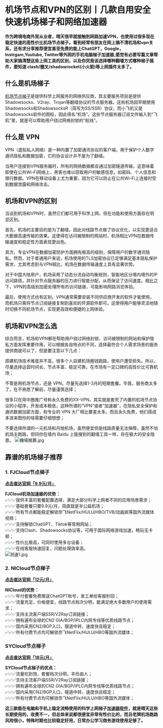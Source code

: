 # 机场节点和VPN的区别丨几款自用安全快速机场梯子和网络加速器

**作为跨境电商外贸从业者，晴天很早就接触到网路加速VPN，也使用过很多现在稳定快速的高性价比机场节点梯子。看到经常有朋友在网上搞不清机场和vpn关系，还有求分享推荐便宜甚至免费的能上ChatGPT，Google，Instrgam,Youtube, Twitter等外网的手机电脑梯子加速器,感觉有必要写篇文章帮助大家搞清楚这些上网工具的区别，以及你究竟该选择哪种翻墙方式哪种梯子插件，要知道 clash/圈叉/shadowrocket(小火箭)等上网插件太多了。**

## 什么是机场梯子

[机场节点梯子](http://react-china.org/t/topic/40292)是提供科学上网服务的网络供应商，其主要服务项目是提供Shadowsocks、V2ray、Trojan等翻墙协议的节点服务器。这些机场因早期使用Shadowsocks和ShadowsocksR（简写为SS/SSR）协议，而小飞机又是Shadowsocks软件的图标，因此得名“机场”。这些节点服务器订阅文件输入到“飞机”里，就是可以帮助用户绕过网络封锁的“航线”。

## 什么是 VPN

VPN（虚拟私人网络）是一种内置了加密通讯协议的客户端，用于保护个人数字通讯隐私和数据加密，它的协议设计并不是为了翻墙。

当用户连接到VPN服务器时，所有的网络数据都会通过加密隧道传输，这意味着即使在公共Wi-Fi网络上，黑客也难以窃取用户的敏感信息，如密码、个人信息和银行数据。VPN在移动设备上尤为重要，因为它可以防止在公共Wi-Fi上连接时受到数据泄露和网络攻击。

## 机场和VPN的区别

当谈到机场和VPN时，虽然它们都可用于科学上网，但在功能和使用方面存在明显区别。

首先，机场的主要目的是为了翻墙，因此对线路节点做了协议优化，以实现更适合大数据高速传输的效果。这使得在访问被限制的网站时，机场相比VPN在数据传输速度和稳定性方面表现更出色。

其次，专业VPN在数据加密防护方面拥有极高的级别，保障用户的数字通讯隐私。然而，对于普通用户来说，机场使用的TLS加密协议已足够满足基本隐私保护需求，尤其考虑到与VPN相比，机场在数据传输速度上具有显著优势。

对于中国大陆用户，机场采用了动态分流自动均衡规则，智能地区分境内境外的IP访问路径，并针对节点服务器的压力进行智能分配，从而保证了访问速度。相比之下，VPN的高级别加密处理所有的访问链接，可能影响网路浏览体验。

最后，使用方式也有区别。VPN通常需要安装不同供应商开发的软件才能使用，而机场只需将节点订阅链接复制到喜欢的开源软件即可。这使得用户能够灵活地随时切换不同机场节点，实现更高效和便捷的上网体验。

## 机场和VPN怎么选

综合而言，机场和VPN都在帮助用户绕过网络封锁、访问被限制的网站和保护隐私方面发挥重要作用，可以根据各自特点的不同，选择最符合个人需求场景的服务提供商就可以了，但是要注意以下几点：

搭建机场技术难度并不高，很多个人自建机场圈钱跑路，使用户遭受损失。所以，尽量选择运营时间长、节点丰富、稳定可靠，在市场有一定口碑的高性价比可靠机场；

不管是用机场节点，还是 VPN，尽量先选择1-3月的短期套餐。毕竟，服务商太多了，在不熟悉了解前，尽量谨慎选择；

很多只在简中圈推广号称永久免费的XX-VPN，其实就是套壳了内置的机场节点协议的小程序，开发成本极低，这种所谓的“VPN”或者“加速器”，在隐私安全保护和通讯数据加密方面，和专业的 VPN 大厂相比要差太多。而且永久免费，他们搭成本进来图你的啥需要仔细想想；

不要选择所谓的一元机场和月抛机场，虽然便宜但是线路质量无法保障，虽然不怕机场主跑路，但同你在墙内 Baidu 上能搜到的翻墙工具一样，存在极大的安全隐患。
![機場推薦.jpg](https://s2.loli.net/2023/10/21/GTzleKN9QmI8wVh.jpg)

## 靠谱的机场梯子推荐

### 1. FJCloud节点梯子
[**点击直达官网「9.9元/月」**](https://go.51tz.cc/fjcloud)

**FJCloud机场加速器的优势：**  
✅✅✅提供丰富的套餐配置选择，满足大部分科学上网者不同的应用场景需求；  
✅✅✅基础套餐只要9.9元/月，简直就是半公益机场；  
✅✅✅所有节点都能稳定解锁奈飞NetFlix/HULU/HBO/TVB/动画疯等国外流媒体视频；  
✅✅✅支持解锁ChatGPT、Tiktok等常用网站；  
✅✅✅支持Clash、Shadowsocks协议等，可用于国际网络游戏加速，畅玩无卡顿；  
✅✅✅性价比极高，可同时使用多台设备；  
✅✅✅在线客服快速回复，问题处理效率高。    
![测速1.jpg](https://s2.loli.net/2023/10/21/9Ns7FvAWziDhErT.jpg)

### 2. NICloud节点梯子
[**点击直达官网「12元/月」**](https://go.51tz.cc/nicecloud)

**NICloud的优势：**  
✅✅✅年付套餐免费赠送ChatGPT账号，发工单给客服秒回；  
✅✅✅流量充足，价格便宜，线路节点档次分明，能满足绝大多数用户的使用需求；  
✅✅✅支持主流客户端SSR/V2Ray订阅链接；  
✅✅✅拥有遍布全球的CN2 GIA/BGP/IPLC内网专线等优质线路节点；  
✅✅✅国内采用CN2/BGP入口，隧道中转，速度快且稳定；  
✅✅✅所有付费节点均可解锁奈飞NetFlix/HULU/HBO等国外流媒体；  

### SYCloud节点梯子
[**点击直达官网「18元/月」**](https://go.51tz.cc/sycloud)

**SYCloud节点梯子的优点：**  
✅✅✅流量吃到饱，套餐档次分明，丰俭由人；  
✅✅✅支持主流客户端SSR/V2Ray订阅链接；  
✅✅✅拥有遍布全球的CN2 GIA/BGP/IPLC内网专线等优质线路节点；  
✅✅✅国内采用CN2/BGP入口，隧道中转，速度快且稳定；  
✅✅✅所有付费节点均可解锁奈飞NetFlix/HULU/HBO等国外流媒体；  

**这三款能在电脑和手机上稳定流畅使用的科学上网梯子[**加速器软件**](https://medium.com/@IHKJ/%E8%BF%99%E5%85%AD%E6%AC%BE%E9%AB%98%E9%92%9B%E6%9C%BA%E5%9C%BA%E6%A2%AF%E5%AD%90%E6%8E%A8%E8%8D%90%E7%BB%99%E4%BD%A0%E4%B8%A8%E7%A8%B3%E5%AE%9A%E5%BF%AB%E9%80%9F%E5%A5%BD%E7%94%A8%E9%80%82%E5%90%88%E6%89%8B%E6%9C%BA%E7%94%B5%E8%84%91%E6%B5%81%E7%95%85%E4%B8%8A%E5%A4%96%E7%BD%91-5f44f6016344)，就是晴天这些长期使用的，收费不一，但总体来说都很便宜非常有性价比的，而且老牌机场跑路风险很小，特殊时期也比较稳定好用，日常办公学习商务游戏使用足够了。**
